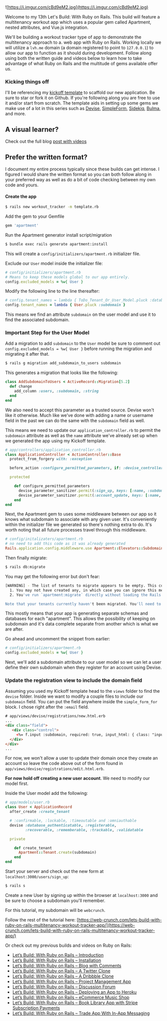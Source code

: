 ![https://i.imgur.com/cBd9eM2.jpg](https://i.imgur.com/cBd9eM2.jpg)

Welcome to my 13th Let's Build: With Ruby on Rails. This build will feature a multitenancy workout app which uses a popular gem called Apartment, nested attributes, and Vue.js integration.

We'll be building a workout tracker type of app to demonstrate the multitenancy approach to a. web app with Ruby on Rails. Working locally we will utilize a `lvh.me` domain (a domain registered to point to `127.0.0.1`) to allow our app to function as it should during development. Follow along using both the written guide and videos below to learn how to take advantage of what Ruby on Rails and the multitude of gems available offer us.


### Kicking things off

I'll be referencing my [kickoff template](https://github.com/justalever/kickoff) to scaffold our new application. Be sure to star or fork it on Github. If you're following along you are free to use it and/or start from scratch. The template aids in setting up some gems we make use of a lot in this series such as [Devise](https://github.com/plataformatec/devise), [SimpleForm](https://github.com/plataformatec/simple_form), [Sidekiq](https://github.com/mperham/sidekiq), [Bulma](https://github.com/joshuajansen/bulma-rails), and more.

## A visual learner?
Check out the full blog [post with videos](https://web-crunch.com/lets-build-with-ruby-on-rails-multitenancy-workout-tracker-app/)

## Prefer the written format?
I document my entire process typically since these builds can get intense. I figured I would share the written format so you can both follow along in your preferred way as well as do a bit of code checking between my own code and yours.

#### Create the app

```bash
$ rails new workout_tracker -m template.rb
```

Add the gem to your Gemfile

```ruby
gem 'apartment'
```

Run the Apartment generator install script/migration

```bash
$ bundle exec rails generate apartment:install
```

This will create a `config/initializers/apartment.rb` initializer file.

Exclude our `User` model inside the initializer file:

```ruby
# config/initializers/apartment.rb
# Means to keep these models global to our app entirely.
config.excluded_models = %w{ User }
```

Modify the following line to the line thereafter:

```ruby
# config.tenant_names = lambda { ToDo_Tenant_Or_User_Model.pluck :database }
config.tenant_names = lambda { User.pluck :subdomain }
```

This means we find an attribute `subdomain` on the user model and use it to find the associated subdomain.

### Important Step for the User Model

Add a migration to add `subdomain` to the `User` model be sure to comment out `config.excluded_models = %w{ User }` before running the migration and migrating it after that.

```bash
$ rails g migration add_subdomain_to_users subdomain
```

This generates a migration that looks like the following:

```ruby
class AddSubdomainToUsers < ActiveRecord::Migration[5.2]
  def change
    add_column :users, :subdomain, :string
  end
end
```

We also need to accept this parameter as a trusted source. Devise won't like it otherwise. Much like we've done with adding a name or username field in the past we can do the same with the `subdomain` field as well.

This means we need to update our `application_controller.rb` to permit the `subdomain` attribute as well as the `name` attribute we've already set up when we generated the app using my Kickoff template.

```ruby
# app/controllers/application_controller.rb
class ApplicationController < ActionController::Base
  protect_from_forgery with: :exception

  before_action :configure_permitted_parameters, if: :devise_controller?

  protected

    def configure_permitted_parameters
      devise_parameter_sanitizer.permit(:sign_up, keys: [:name, :subdomain])
      devise_parameter_sanitizer.permit(:account_update, keys: [:name, :subdomain])
    end
end
```

Next, the Apartment gem to uses some middleware between our app so it knows what subdomain to associate with any given user. It's conveniently within the initializer file we generated so there's nothing extra to do. It's worth noting that all future processes travel through this middleware.

```ruby
# config/initalizaters/apartment.rb
# no need to add this code as it was already generated
Rails.application.config.middleware.use Apartment::Elevators::Subdomain
```

Then finally migrate:

```bash
$ rails db:migrate
```

You may get the following error but don't fear:

```bash
[WARNING] - The list of tenants to migrate appears to be empty. This could mean a few things:
  1. You may not have created any, in which case you can ignore this message
  2. You've run `apartment:migrate` directly without loading the Rails environment * `apartment:migrate` is now deprecated. Tenants will automatically be migrated with `db:migrate`

Note that your tenants currently haven't been migrated. You'll need to run `db:migrate` to rectify this.
```

This mostly means that your app is generating separate schemas and databases for each "apartment". This allows the possibility of keeping on subdomain and it's data complete separate from another which is what we are after.


Go ahead and uncomment the snippet from earlier:

```ruby
# config/initializers/apartment.rb
config.excluded_models = %w{ User }
```

Next, we'll add a subdomain attribute to our user model so we can let a user define their own subdomain when they register for an account using Devise.

### Update the registration view to include the domain field

Assuming you used my Kickoff template head to the `views` folder to find the `devise` folder. Inside we want to modify a couple files to include our `subdomain` field. You can put the field anywhere inside the `simple_form_for` block. I chose right after the `:email` field.

```html
# app/views/devise/registrations/new.html.erb
...
<div class="field">
   <div class="control">
     <%= f.input :subdomain, required: true, input_html: { class: "input"}, wrapper: false, label_html: { class: "label" } %>
  </div>
</div>
...

```

For now, we won't allow a user to update their domain once they create an account so leave the code above out of the form found in `app/views/devise/registrations/edit.html.erb`.

**For now hold off creating a new user account**. We need to modify our model first.

Inside the User model add the following:

```ruby
# app/models/user.rb
class User < ApplicationRecord
  after_create :create_tenant

  # :confirmable, :lockable, :timeoutable and :omniauthable
  devise :database_authenticatable, :registerable,
         :recoverable, :rememberable, :trackable, :validatable

  private

    def create_tenant
      Apartment::Tenant.create(subdomain)
    end
end

```

Start your server and check out the new form at `localhost:3000/users/sign_up`:

```bash
$ rails s
```

Create a new User by signing up within the browser at `localhost:3000` and be sure to choose a subdomain you'll remember.

For this tutorial, my subdomain will be `webcrunch`.

Follow the rest of the tutorial here: [https://web-crunch.com/lets-build-with-ruby-on-rails-multitenancy-workout-tracker-app/](https://web-crunch.com/lets-build-with-ruby-on-rails-multitenancy-workout-tracker-app/)


Or check out my previous builds and videos on Ruby on Rails:

- [Let’s Build: With Ruby on Rails – Introduction](https://web-crunch.com/lets-build-with-ruby-on-rails-introduction/)
- [Let’s Build: With Ruby on Rails – Installation](https://web-crunch.com/lets-build-with-ruby-on-rails-installation/)
- [Let’s Build: With Ruby on Rails – Blog with Comments](https://web-crunch.com/lets-build-with-ruby-on-rails-blog-with-comments)
- [Let’s Build: With Ruby on Rails – A Twitter Clone](https://web-crunch.com/lets-build-with-ruby-on-rails-a-twitter-clone/)
- [Let’s Build: With Ruby on Rails – A Dribbble Clone](https://web-crunch.com/lets-build-dribbble-clone-with-ruby-on-rails/)
- [Let’s Build: With Ruby on Rails – Project Management App](https://web-crunch.com/lets-build-with-ruby-on-rails-project-management-app/)
- [Let’s Build: With Ruby on Rails – Discussion Forum](https://web-crunch.com/lets-build-with-ruby-on-rails-discussion-forum/)
- [Let’s Build: With Ruby on Rails – Deploying an App to Heroku](https://web-crunch.com/lets-build-with-ruby-on-rails-deploying-an-app-to-heroku/)
- [Let’s Build: With Ruby on Rails – eCommerce Music Shop](https://web-crunch.com/ruby-on-rails-ecommerce-music-shop/)
- [Let’s Build: With Ruby on Rails – Book Library App with Stripe Subscription Payments](https://web-crunch.com/lets-build-ruby-on-rails-book-library-stripe-subscription-payments/)
- [Let’s Build: With Ruby on Rails – Trade App With In-App Messaging](https://web-crunch.com/lets-build-with-ruby-on-rails-trade-app-in-app-messaging/)
